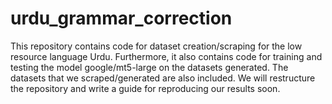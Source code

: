 # urdu_grammar_correction
This repository contains code for dataset creation/scraping for the low resource language Urdu. Furthermore, it also contains code for training and testing the model google/mt5-large on the datasets generated. The datasets that we scraped/generated are also included. We will restructure the repository and write a guide for reproducing our results soon.
